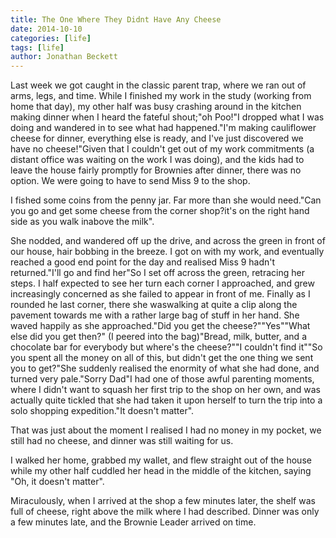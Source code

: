```yaml
---
title: The One Where They Didnt Have Any Cheese
date: 2014-10-10
categories: [life]
tags: [life]
author: Jonathan Beckett
---
```


Last week we got caught in the classic parent trap, where we ran out of arms, legs, and time. While I finished my work in the study (working from home that day), my other half was busy crashing around in the kitchen making dinner when I heard the fateful shout;"oh Poo!"I dropped what I was doing and wandered in to see what had happened."I'm making cauliflower cheese for dinner, everything else is ready, and I've just discovered we have no cheese!"Given that I couldn't get out of my work commitments (a distant office was waiting on the work I was doing), and the kids had to leave the house fairly promptly for Brownies after dinner, there was no option. We were going to have to send Miss 9 to the shop.

I fished some coins from the penny jar. Far more than she would need."Can you go and get some cheese from the corner shop?it's on the right hand side as you walk inabove the milk".

She nodded, and wandered off up the drive, and across the green in front of our house, hair bobbing in the breeze. I got on with my work, and eventually reached a good end point for the day and realised Miss 9 hadn't returned."I'll go and find her"So I set off across the green, retracing her steps. I half expected to see her turn each corner I approached, and grew increasingly concerned as she failed to appear in front of me. Finally as I rounded he last corner, there she waswalking at quite a clip along the pavement towards me with a rather large bag of stuff in her hand. She waved happily as she approached."Did you get the cheese?""Yes""What else did you get then?" (I peered into the bag)"Bread, milk, butter, and a chocolate bar for everybody but where's the cheese?""I couldn't find it""So you spent all the money on all of this, but didn't get the one thing we sent you to get?"She suddenly realised the enormity of what she had done, and turned very pale."Sorry Dad"I had one of those awful parenting moments, where I didn't want to squash her first trip to the shop on her own, and was actually quite tickled that she had taken it upon herself to turn the trip into a solo shopping expedition."It doesn't matter".

That was just about the moment I realised I had no money in my pocket, we still had no cheese, and dinner was still waiting for us.

I walked her home, grabbed my wallet, and flew straight out of the house while my other half cuddled her head in the middle of the kitchen, saying "Oh, it doesn't matter".

Miraculously, when I arrived at the shop a few minutes later, the shelf was full of cheese, right above the milk where I had described. Dinner was only a few minutes late, and the Brownie Leader arrived on time.